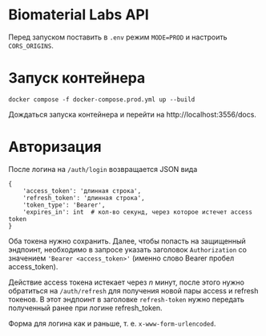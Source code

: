 # Biomaterial Labs API

Перед запуском поставить в `.env` режим `MODE=PROD` и настроить `CORS_ORIGINS`.

# Запуск контейнера

```console
docker compose -f docker-compose.prod.yml up --build
```
Дождаться запуска контейнера и перейти на http://localhost:3556/docs.


# Авторизация

После логина на `/auth/login` возвращается JSON вида
```
{
    'access_token': 'длинная строка',
    'refresh_token': 'длинная строка',
    'token_type': 'Bearer',
    'expires_in': int  # кол-во секунд, через которое истечет access token
}
```
Оба токена нужно сохранить. Далее, чтобы попасть на защищенный эндпоинт, необходимо в запросе указать заголовок
`Authorization` со значением `'Bearer <access_token>'` (именно слово Bearer пробел access_token).

Действие access токена истекает через *n* минут, после этого нужно обратиться на `/auth/refresh` для получения новой пары 
access и refresh токенов. В этот эндпоинт в заголовке `refresh-token` нужно передать полученный ранее при логине refresh_token. 

Форма для логина как и раньше, т. е. `x-www-form-urlencoded`.